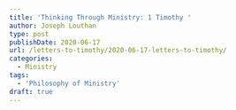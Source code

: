 ```yaml
---
title: 'Thinking Through Ministry: 1 Timothy '
author: Joseph Louthan
type: post
publishDate: 2020-06-17
url: /letters-to-timothy/2020-06-17-letters-to-timothy/
categories:
  - Ministry
tags:
  - 'Philosophy of Ministry'
draft: true
---
```

